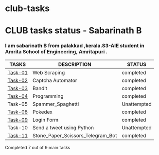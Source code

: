 # club-tasks

# CLUB tasks status - Sabarinath B
### I am sabarinath B from palakkad ,kerala.S3-AIE student in Amrita School of Engineering, Amritapuri .

| TASKS | DESCRIPTION | STATUS |
| -------------| ------------- | ------------- |
| [Task-01](https://github.com/sabarinath404/club-tasks/tree/main/task-01)| Web Scraping  | completed  |
| [Task-02](https://github.com/sabarinath404/club-tasks/tree/main/task-02)| Captcha Automator | completed  |
| [Task-03](https://github.com/sabarinath404/club-tasks/tree/main/task-03)| Bandit  | completed  |
| [Task-04](https://github.com/sabarinath404/club-tasks/tree/main/task-04)|  Programming| completed  |
| Task-05|  Spammer_Spaghetti | Unattempted  |
| [Task-08](https://github.com/sabarinath404/club-tasks/tree/main/task-08)| Pokedex | completed |
| [Task-09](https://github.com/sabarinath404/club-tasks/tree/main/task-09)| Login Form | completed  |
| Task-10| Send a tweet using Python | Unattempted  |
| [Task-11](https://github.com/sabarinath404/club-tasks/tree/main/task-11)| Stone_Paper_Scissors_Telegram_Bot| completed  |


Completed 7 out of 9 main tasks 